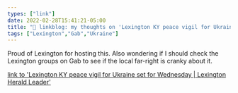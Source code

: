 ```yaml
---
types: ["link"]
date: 2022-02-28T15:41:21-05:00
title: "🔗 linkblog: my thoughts on 'Lexington KY peace vigil for Ukraine set for Wednesday | Lexington Herald Leader'"
tags: ["Lexington","Gab","Ukraine"]
---
```

Proud of Lexington for hosting this. Also wondering if I should check the Lexington groups on Gab to see if the local far-right is cranky about it.
 
[link to 'Lexington KY peace vigil for Ukraine set for Wednesday | Lexington Herald Leader'](https://www.kentucky.com/news/local/counties/fayette-county/article258885598.html)
